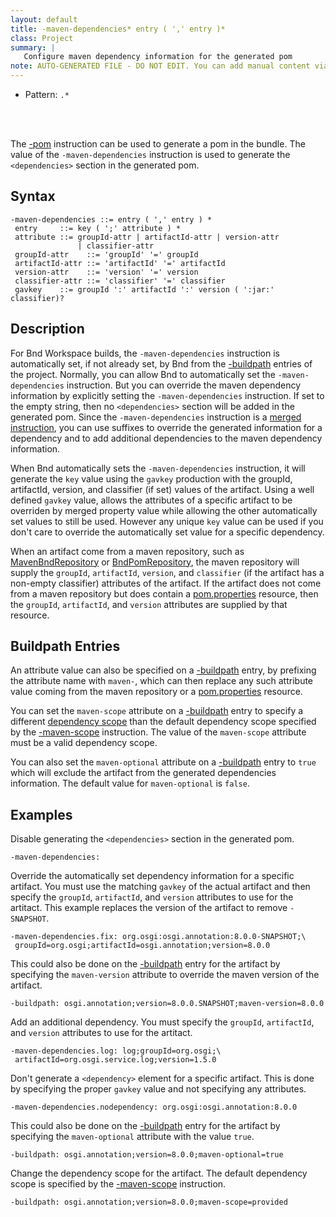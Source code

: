 ```yaml
---
layout: default
title: -maven-dependencies* entry ( ',' entry )*
class: Project
summary: |
   Configure maven dependency information for the generated pom
note: AUTO-GENERATED FILE - DO NOT EDIT. You can add manual content via same filename in ext folder. 
---
```


- Pattern: `.*`

<!-- Manual content from: ext/maven_dependencies.md --><br /><br />

The [-pom] instruction can be used to generate a pom in the bundle. The value of the `-maven-dependencies` instruction is used to generate the `<dependencies>` section in the generated pom.

## Syntax

    -maven-dependencies ::= entry ( ',' entry ) *
     entry     ::= key ( ';' attribute ) *
     attribute ::= groupId-attr | artifactId-attr | version-attr
                   | classifier-attr
     groupId-attr    ::= 'groupId' '=' groupId
     artifactId-attr ::= 'artifactId' '=' artifactId
     version-attr    ::= 'version' '=' version
     classifier-attr ::= 'classifier' '=' classifier
     gavkey    ::= groupId ':' artifactId ':' version ( ':jar:' classifier)?

## Description

For Bnd Workspace builds, the `-maven-dependencies` instruction is automatically set, if not already set, by Bnd from the [-buildpath] entries of the project. Normally, you can allow Bnd to automatically set the `-maven-dependencies` instruction. But you can override the maven dependency information by explicitly setting the `-maven-dependencies` instruction. If set to the empty string, then no `<dependencies>` section will be added in the generated pom. Since the `-maven-dependencies` instruction is a [merged instruction], you can use suffixes to override the generated information for a dependency and to add additional dependencies to the maven dependency information.

When Bnd automatically sets the `-maven-dependencies` instruction, it will generate the `key` value using the `gavkey` production with the groupId, artifactId, version, and classifier (if set) values of the artifact. Using a well defined `gavkey` value, allows the attributes of a specific artifact to be overriden by merged property value while allowing the other automatically set values to still be used. However any unique `key` value can be used if you don't care to override the automatically set value for a specific dependency.

When an artifact come from a maven repository, such as [MavenBndRepository] or [BndPomRepository], the maven repository will supply the `groupId`, `artifactId`, `version`, and `classifier` (if the artifact has a non-empty classifier) attributes of the artifact. If the artifact does not come from a maven repository but does contain a [pom.properties] resource, then the `groupId`, `artifactId`, and `version` attributes are supplied by that resource.

## Buildpath Entries

An attribute value can also be specified on a [-buildpath] entry, by prefixing the attribute name with `maven-`, which can then replace any such attribute value coming from the maven repository or a [pom.properties] resource.

You can set the `maven-scope` attribute on a [-buildpath] entry to specify a different [dependency scope] than the default dependency scope specified by the [-maven-scope] instruction. The value of the `maven-scope` attribute must be a valid dependency scope.

You can also set the `maven-optional` attribute on a [-buildpath] entry to `true` which will exclude the artifact from the generated dependencies information. The default value for `maven-optional` is `false`.

## Examples

Disable generating the `<dependencies>` section in the generated pom.

    -maven-dependencies:

Override the automatically set dependency information for a specific artifact. You must use the matching `gavkey` of the actual artifact and then specify the `groupId`, `artifactId`, and `version` attributes to use for the artitact. This example replaces the version of the artifact to remove `-SNAPSHOT`.

    -maven-dependencies.fix: org.osgi:osgi.annotation:8.0.0-SNAPSHOT;\
     groupId=org.osgi;artifactId=osgi.annotation;version=8.0.0

This could also be done on the [-buildpath] entry for the artifact by specifying the `maven-version` attribute to override the maven version of the artifact.

    -buildpath: osgi.annotation;version=8.0.0.SNAPSHOT;maven-version=8.0.0

Add an additional dependency. You must specify the `groupId`, `artifactId`, and `version` attributes to use for the artitact.

    -maven-dependencies.log: log;groupId=org.osgi;\
     artifactId=org.osgi.service.log;version=1.5.0

Don't generate a `<dependency>` element for a specific artifact. This is done by specifying the proper `gavkey` value and not specifying any attributes.

    -maven-dependencies.nodependency: org.osgi:osgi.annotation:8.0.0

This could also be done on the [-buildpath] entry for the artifact by specifying the `maven-optional` attribute with the value `true`.

    -buildpath: osgi.annotation;version=8.0.0;maven-optional=true

Change the dependency scope for the artifact. The default dependency scope is specified by the [-maven-scope] instruction.

    -buildpath: osgi.annotation;version=8.0.0;maven-scope=provided

[-pom]: pom.html
[-buildpath]: buildpath.html
[-maven-scope]: maven_scope.html
[MavenBndRepository]: ../plugins/maven.html
[BndPomRepository]: ../plugins/pomrepo.html
[merged instruction]: ../chapters/820-instructions.html#merged-instructions
[pom.properties]: https://maven.apache.org/shared/maven-archiver/#pom-properties-content
[dependency scope]: https://maven.apache.org/guides/introduction/introduction-to-dependency-mechanism.html#Dependency_Scope

